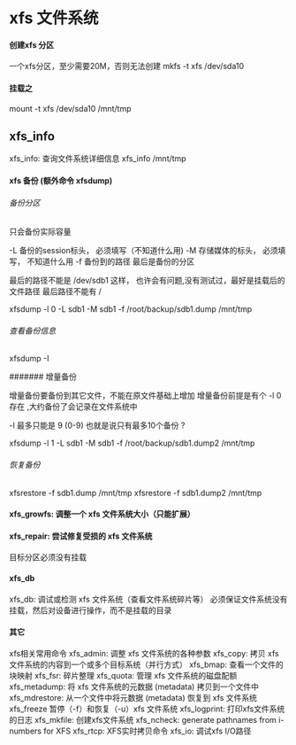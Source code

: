 # xfs 文件系统

#### 创建xfs 分区

一个xfs分区，至少需要20M，否则无法创建
mkfs -t xfs /dev/sda10

#### 挂载之
mount -t xfs /dev/sda10 /mnt/tmp

## xfs_info
xfs_info: 查询文件系统详细信息
xfs_info /mnt/tmp



#### xfs 备份 (额外命令 xfsdump)

###### 备份分区
只会备份实际容量

-L  备份的session标头， 必须填写（不知道什么用)
-M  存储媒体的标头， 必须填写， 不知道什么用
-f  备份到的路径
最后是备份的分区

最后的路径不能是 /dev/sdb1 这样， 也许会有问题,没有测试过，最好是挂载后的文件路径
最后路径不能有 /

xfsdump -l 0 -L sdb1 -M sdb1  -f /root/backup/sdb1.dump /mnt/tmp


######  查看备份信息

xfsdump -I


#######  增量备份 

增量备份要备份到其它文件，不能在原文件基础上增加
增量备份前提是有个  -l 0 存在 ,大约备份了会记录在文件系统中

-l 最多只能是 9 (0-9) 也就是说只有最多10个备份 ?

xfsdump -l 1 -L sdb1 -M sdb1  -f /root/backup/sdb1.dump2 /mnt/tmp


######  恢复备份

xfsrestore -f sdb1.dump  /mnt/tmp
xfsrestore -f sdb1.dump2  /mnt/tmp

#### xfs_growfs: 调整一个 xfs 文件系统大小（只能扩展）

#### xfs_repair: 尝试修复受损的 xfs 文件系统

目标分区必须没有挂载


####  xfs_db
xfs_db: 调试或检测 xfs 文件系统（查看文件系统碎片等）
必须保证文件系统没有挂载，然后对设备进行操作，而不是挂载的目录




#### 其它
xfs相关常用命令
xfs_admin: 调整 xfs 文件系统的各种参数
xfs_copy: 拷贝 xfs 文件系统的内容到一个或多个目标系统（并行方式）
xfs_bmap: 查看一个文件的块映射
xfs_fsr: 碎片整理
xfs_quota: 管理 xfs 文件系统的磁盘配额
xfs_metadump: 将 xfs 文件系统的元数据 (metadata) 拷贝到一个文件中
xfs_mdrestore: 从一个文件中将元数据 (metadata) 恢复到 xfs 文件系统
xfs_freeze    暂停（-f）和恢复（-u）xfs 文件系统
xfs_logprint: 打印xfs文件系统的日志
xfs_mkfile: 创建xfs文件系统
xfs_ncheck: generate pathnames from i-numbers for XFS
xfs_rtcp: XFS实时拷贝命令
xfs_io: 调试xfs I/O路径

